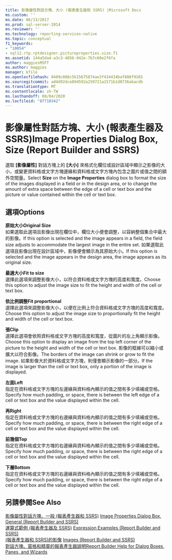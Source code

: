 ```yaml
---
title: 影像屬性對話方塊、大小 (報表產生器和 SSRS) |Microsoft Docs
ms.custom: ''
ms.date: 06/13/2017
ms.prod: sql-server-2014
ms.reviewer: ''
ms.technology: reporting-services-native
ms.topic: conceptual
f1_keywords:
- "10054"
- sql12.rtp.rptdesigner.pictureproperties.size.f1
ms.assetid: 144a5da4-a3c3-4856-942e-7b7c60e2f6fa
author: maggiesMSFT
ms.author: maggies
manager: kfile
ms.openlocfilehash: 0489c086c5615675874ae3f434434baf880f9165
ms.sourcegitcommit: ad4d92dce894592a259721a1571b1d8736abacdb
ms.translationtype: MT
ms.contentlocale: zh-TW
ms.lasthandoff: 08/04/2020
ms.locfileid: "87710342"
---
```

# <a name="image-properties-dialog-box-size-report-builder-and-ssrs"></a><span data-ttu-id="5ab48-102">影像屬性對話方塊、大小 (報表產生器及 SSRS)</span><span class="sxs-lookup"><span data-stu-id="5ab48-102">Image Properties Dialog Box, Size (Report Builder and SSRS)</span></span>
  <span data-ttu-id="5ab48-103">選取 **[影像屬性]** 對話方塊上的 **[大小]** 來格式化欄位或設計區域中顯示之影像的大小，或變更資料格或文字方塊邊緣和資料格或文字方塊內包含之圖片或值之間的額外空間量。</span><span class="sxs-lookup"><span data-stu-id="5ab48-103">Select **Size** on the **Image Properties** dialog box to format the size of the images displayed in a field or in the design area, or to change the amount of extra space between the edge of a cell or text box and the picture or value contained within the cell or text box.</span></span>  
  
## <a name="options"></a><span data-ttu-id="5ab48-104">選項</span><span class="sxs-lookup"><span data-stu-id="5ab48-104">Options</span></span>  
 <span data-ttu-id="5ab48-105">**原始大小**</span><span class="sxs-lookup"><span data-stu-id="5ab48-105">**Original Size**</span></span>  
 <span data-ttu-id="5ab48-106">如果選取此選項且影像出現在欄位中，欄位大小便會調整，以容納整個集合中最大的影像。</span><span class="sxs-lookup"><span data-stu-id="5ab48-106">If this option is selected and the image appears in a field, the field size adjusts to accommodate the largest image in the entire set.</span></span> <span data-ttu-id="5ab48-107">如果選取此選項且影像出現在設計區域中，影像便會顯示為其原始大小。</span><span class="sxs-lookup"><span data-stu-id="5ab48-107">If this option is selected and the image appears in the design area, the image appears as its original size.</span></span>  
  
 <span data-ttu-id="5ab48-108">**最適大小**</span><span class="sxs-lookup"><span data-stu-id="5ab48-108">**Fit to size**</span></span>  
 <span data-ttu-id="5ab48-109">選擇此選項來調整影像大小，以符合資料格或文字方塊的高度和寬度。</span><span class="sxs-lookup"><span data-stu-id="5ab48-109">Choose this option to adjust the image size to fit the height and width of the cell or text box.</span></span>  
  
 <span data-ttu-id="5ab48-110">**依比例調整**</span><span class="sxs-lookup"><span data-stu-id="5ab48-110">**Fit proportional**</span></span>  
 <span data-ttu-id="5ab48-111">選擇此選項來調整影像大小，以便在比例上符合資料格或文字方塊的高度和寬度。</span><span class="sxs-lookup"><span data-stu-id="5ab48-111">Choose this option to adjust the image size to proportionally fit the height and width of the cell or text box.</span></span>  
  
 <span data-ttu-id="5ab48-112">**張**</span><span class="sxs-lookup"><span data-stu-id="5ab48-112">**Clip**</span></span>  
 <span data-ttu-id="5ab48-113">選擇此選項會依照資料格或文字方塊的高度和寬度，從圖片的左上角顯示影像。</span><span class="sxs-lookup"><span data-stu-id="5ab48-113">Choose this option to display an image from the top left corner of the picture to the height and width of the cell or text box.</span></span> <span data-ttu-id="5ab48-114">影像的框線可以縮小或擴大以符合影像。</span><span class="sxs-lookup"><span data-stu-id="5ab48-114">The borders of the image can shrink or grow to fit the image.</span></span> <span data-ttu-id="5ab48-115">如果影像大於資料格或文字方塊，則僅會顯示影像的一部分。</span><span class="sxs-lookup"><span data-stu-id="5ab48-115">If the image is larger than the cell or text box, only a portion of the image is displayed.</span></span>  
  
 <span data-ttu-id="5ab48-116">**左面**</span><span class="sxs-lookup"><span data-stu-id="5ab48-116">**Left**</span></span>  
 <span data-ttu-id="5ab48-117">指定在資料格或文字方塊的左邊緣與資料格內顯示的值之間有多少填補或空格。</span><span class="sxs-lookup"><span data-stu-id="5ab48-117">Specify how much padding, or space, there is between the left edge of a cell or text box and the value displayed within the cell.</span></span>  
  
 <span data-ttu-id="5ab48-118">**再**</span><span class="sxs-lookup"><span data-stu-id="5ab48-118">**Right**</span></span>  
 <span data-ttu-id="5ab48-119">指定在資料格或文字方塊的右邊緣與資料格內顯示的值之間有多少填補或空格。</span><span class="sxs-lookup"><span data-stu-id="5ab48-119">Specify how much padding, or space, there is between the right edge of a cell or text box and the value displayed within the cell.</span></span>  
  
 <span data-ttu-id="5ab48-120">**前幾個**</span><span class="sxs-lookup"><span data-stu-id="5ab48-120">**Top**</span></span>  
 <span data-ttu-id="5ab48-121">指定在資料格或文字方塊的右邊緣與資料格內顯示的值之間有多少填補或空格。</span><span class="sxs-lookup"><span data-stu-id="5ab48-121">Specify how much padding, or space, there is between the right edge of a cell or text box and the value displayed within the cell.</span></span>  
  
 <span data-ttu-id="5ab48-122">**下層**</span><span class="sxs-lookup"><span data-stu-id="5ab48-122">**Bottom**</span></span>  
 <span data-ttu-id="5ab48-123">指定在資料格或文字方塊的右邊緣與資料格內顯示的值之間有多少填補或空格。</span><span class="sxs-lookup"><span data-stu-id="5ab48-123">Specify how much padding, or space, there is between the right edge of a cell or text box and the value displayed within the cell.</span></span>  
  
## <a name="see-also"></a><span data-ttu-id="5ab48-124">另請參閱</span><span class="sxs-lookup"><span data-stu-id="5ab48-124">See Also</span></span>  
 <span data-ttu-id="5ab48-125">[影像屬性對話方塊、一般 &#40;報表產生器和 SSRS&#41;](../../2014/reporting-services/image-properties-dialog-box-general-report-builder-and-ssrs.md) </span><span class="sxs-lookup"><span data-stu-id="5ab48-125">[Image Properties Dialog Box, General &#40;Report Builder and SSRS&#41;](../../2014/reporting-services/image-properties-dialog-box-general-report-builder-and-ssrs.md) </span></span>  
 <span data-ttu-id="5ab48-126">[運算式範例 &#40;報表產生器及 SSRS&#41;](report-design/expression-examples-report-builder-and-ssrs.md) </span><span class="sxs-lookup"><span data-stu-id="5ab48-126">[Expression Examples &#40;Report Builder and SSRS&#41;](report-design/expression-examples-report-builder-and-ssrs.md) </span></span>  
 <span data-ttu-id="5ab48-127">[&#40;報表產生器和 SSRS&#41;的影像](report-design/images-report-builder-and-ssrs.md) </span><span class="sxs-lookup"><span data-stu-id="5ab48-127">[Images &#40;Report Builder and SSRS&#41;](report-design/images-report-builder-and-ssrs.md) </span></span>  
 [<span data-ttu-id="5ab48-128">對話方塊、窗格和精靈的報表產生器說明</span><span class="sxs-lookup"><span data-stu-id="5ab48-128">Report Builder Help for Dialog Boxes, Panes, and Wizards</span></span>](../../2014/reporting-services/report-builder-help-for-dialog-boxes-panes-and-wizards.md)  
  
  
